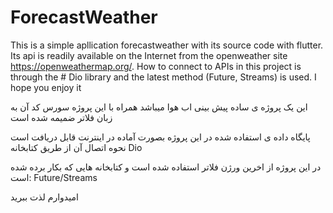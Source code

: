 # ForecastWeather
This is a simple apllication forecastweather with its source code with flutter.
Its api is readily available on the Internet from the openweather site https://openweathermap.org/.
How to connect to APIs in this project is through the # Dio library and the latest method (Future, Streams) is used.
I hope you enjoy it


این یک پروژه ی ساده پیش بینی اب هوا میباشد همراه با این پروژه سورس کد آن به زبان فلاتر ضمیمه شده است 
 

پایگاه داده ی استفاده شده در این پروژه بصورت آماده در اینترنت قابل دریافت است نحوه اتصال آن از طریق کتابخانه Dio 


در این پروژه از اخرین ورژن فلاتر استفاده شده است و  کتابخانه هایی که بکار برده شده است: Future/Streams

امیدوارم لذت ببرید

